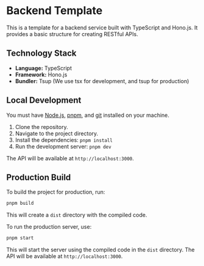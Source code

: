 # Backend Template

This is a template for a backend service built with TypeScript and Hono.js. It provides a basic structure for creating RESTful APIs.

## Technology Stack

- **Language:** TypeScript
- **Framework:** Hono.js
- **Bundler:** Tsup (We use tsx for development, and tsup for production)

## Local Development

You must have [Node.js](https://nodejs.org/en/), [pnpm](https://pnpm.io/), and [git](https://git-scm.com/) installed on your machine.

1. Clone the repository.
2. Navigate to the project directory.
3. Install the dependencies: `pnpm install`
4. Run the development server: `pnpm dev`

The API will be available at `http://localhost:3000`.

## Production Build

To build the project for production, run:

```bash
pnpm build
```

This will create a `dist` directory with the compiled code.

To run the production server, use:

```bash
pnpm start
```

This will start the server using the compiled code in the `dist` directory. The API will be available at `http://localhost:3000`.
